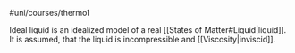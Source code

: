 #uni/courses/thermo1 

Ideal liquid is an idealized model of a real [[States of Matter#Liquid|liquid]]. It is assumed, that the liquid is incompressible and [[Viscosity|inviscid]].